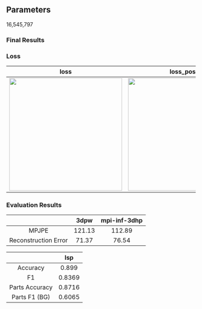## Parameters

16,545,797

### Final Results

### Loss
| loss | loss_pose | loss_betas | loss_keypoints | loss_shape |
|:---:|:---:|:---:|:---:|:---:|
|<img src="https://user-images.githubusercontent.com/42258047/126870107-ab7acda3-2505-43d3-b029-c6cf5a65a286.png" width="300"> | <img src="https://user-images.githubusercontent.com/42258047/126870133-b5afb29d-9d13-4af7-92ea-72758369802f.png" width="300"> | <img src="https://user-images.githubusercontent.com/42258047/126870124-7056e062-819f-4b5b-80ef-1d5bc1e5a913.png" width="300"> | <img src="https://user-images.githubusercontent.com/42258047/126870113-313d1c15-6a62-4007-a39c-b1a036c75178.png" width="300"> | <img src="https://user-images.githubusercontent.com/42258047/126870148-94dbfcb9-8dff-4c9c-a47e-63b321a43ba8.png" width="300">| 


### Evaluation Results

|  | 3dpw | mpi-inf-3dhp | 
|:--:|:--:|:--:|
| MPJPE | 121.13 | 112.89 |
| Reconstruction Error | 71.37 | 76.54 |


| | lsp | 
|:--:|:--:|
| Accuracy | 0.899 |
| F1 | 0.8369 |
| Parts Accuracy | 0.8716 |
| Parts F1 (BG) | 0.6065 | 
